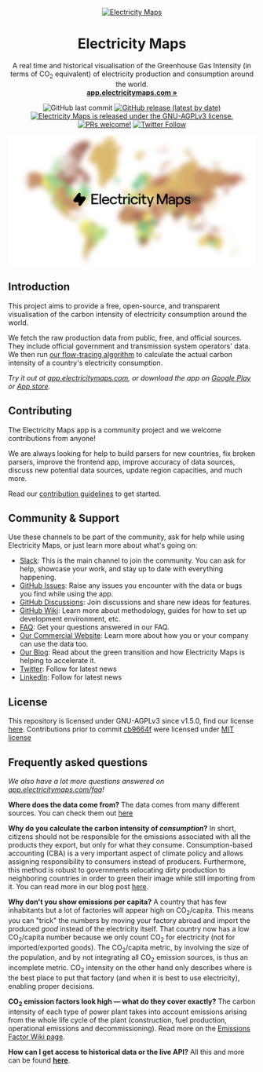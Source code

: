 <p align="center">
  <a href="https://www.app.electricitymaps.com">
    <img alt="Electricity Maps" src="https://raw.githubusercontent.com/electricitymaps/electricitymaps-contrib/master/web/public/images/electricitymaps-icon.svg" width="100" />
  </a>
</p>
<h1 align="center">
  Electricity Maps
</h1>

<p align="center">
A real time and historical visualisation of the Greenhouse Gas Intensity (in terms of CO<sub>2</sub> equivalent) of electricity production and consumption around the world.<br>
  <strong><a href="https://app.electricitymaps.com">app.electricitymaps.com »</a></strong>
</p>

<p align="center">
  <img alt="GitHub last commit" src="https://img.shields.io/github/last-commit/electricitymaps/electricitymaps-contrib">
  <a href="https://github.com/electricitymaps/electricitymaps-contrib/releases">
    <img alt="GitHub release (latest by date)" src="https://img.shields.io/github/v/release/electricitymaps/electricitymaps-contrib"></a>
  <a href="https://github.com/electricitymaps/electricitymaps-contrib/CONTRIBUTING.md">
    <a href="https://github.com/electricitymaps/electricitymaps-contrib/blob/master/LICENSE.md">
    <img src="https://img.shields.io/github/license/electricitymaps/electricitymaps-contrib" alt="Electricity Maps is released under the GNU-AGPLv3 license." /></a>
  <a href="https://slack.electricitymaps.com">
    <img src="https://slack.electricitymaps.com/badge.svg" alt="PRs welcome!" /></a>
  <a href="https://slack.electricitymaps.com">
    <img src="https://img.shields.io/twitter/follow/ElectricityMaps" alt="Twitter Follow"
    ></a>
</p>

![image](https://raw.githubusercontent.com/electricitymaps/electricitymaps-contrib/master/web/public/images/electricitymap_social_image.png)

## Introduction

This project aims to provide a free, open-source, and transparent visualisation of the carbon intensity of electricity consumption around the world.

We fetch the raw production data from public, free, and official sources. They include official government and transmission system operators' data. We then run [our flow-tracing algorithm](https://www.electricitymaps.com/blog/flow-tracing) to calculate the actual carbon intensity of a country's electricity consumption.

_Try it out at [app.electricitymaps.com](https://app.electricitymaps.com), or download the app on [Google Play](https://play.google.com/store/apps/details?id=com.tmrow.electricitymap&utm_source=github) or [App store](https://itunes.apple.com/us/app/electricity-map/id1224594248&utm_source=github)._

## Contributing

The Electricity Maps app is a community project and we welcome contributions from anyone!

We are always looking for help to build parsers for new countries, fix broken parsers, improve the frontend app, improve accuracy of data sources, discuss new potential data sources, update region capacities, and much more.

Read our [contribution guidelines](/CONTRIBUTING.md) to get started.

## Community & Support

Use these channels to be part of the community, ask for help while using Electricity Maps, or just learn more about what's going on:

- [Slack](https://slack.electricitymaps.com): This is the main channel to join the community. You can ask for help, showcase your work, and stay up to date with everything happening.
- [GitHub Issues](https://github.com/electricitymaps/electricitymaps-contrib/issues): Raise any issues you encounter with the data or bugs you find while using the app.
- [GitHub Discussions](https://github.com/electricitymaps/electricitymaps-contrib/discussions): Join discussions and share new ideas for features.
- [GitHub Wiki](https://github.com/electricitymaps/electricitymaps-contrib/wiki): Learn more about methodology, guides for how to set up development environment, etc.
- [FAQ](https://app.electricitymaps.com/FAQ): Get your questions answered in our FAQ.
- [Our Commercial Website](https://electricitymaps.com/): Learn more about how you or your company can use the data too.
- [Our Blog](https://electricitymaps.com/blog/): Read about the green transition and how Electricity Maps is helping to accelerate it.
- [Twitter](https://twitter.com/electricitymaps): Follow for latest news
- [LinkedIn](https://www.linkedin.com/company/electricitymaps): Follow for latest news

## License

This repository is licensed under GNU-AGPLv3 since v1.5.0, find our license [here](https://github.com/electricitymaps/electricitymaps-contrib/blob/master/LICENSE.md). Contributions prior to commit [cb9664f](https://github.com/electricitymaps/electricitymaps-contrib/commit/cb9664f43f0597bedf13e832047c3fc10e67ba4e) were licensed under [MIT license](https://github.com/electricitymaps/electricitymaps-contrib/blob/master/LICENSE_MIT.txt)

## Frequently asked questions

_We also have a lot more questions answered on [app.electricitymaps.com/faq](https://app.electricitymaps.com/faq)!_

**Where does the data come from?**
The data comes from many different sources. You can check them out [here](https://github.com/electricityMaps/electricitymaps-contrib/blob/master/DATA_SOURCES.md)

**Why do you calculate the carbon intensity of _consumption_?**
In short, citizens should not be responsible for the emissions associated with all the products they export, but only for what they consume.
Consumption-based accounting (CBA) is a very important aspect of climate policy and allows assigning responsibility to consumers instead of producers.
Furthermore, this method is robust to governments relocating dirty production to neighboring countries in order to green their image while still importing from it.
You can read more in our blog post [here](https://electricitymaps.com/blog/flow-tracing/).

**Why don't you show emissions per capita?**
A country that has few inhabitants but a lot of factories will appear high on CO<sub>2</sub>/capita.
This means you can "trick" the numbers by moving your factory abroad and import the produced _good_ instead of the electricity itself.
That country now has a low CO<sub>2</sub>/capita number because we only count CO<sub>2</sub> for electricity (not for imported/exported goods).
The CO<sub>2</sub>/capita metric, by involving the size of the population, and by not integrating all CO<sub>2</sub> emission sources, is thus an incomplete metric.
CO<sub>2</sub> intensity on the other hand only describes where is the best place to put that factory (and when it is best to use electricity), enabling proper decisions.

**CO<sub>2</sub> emission factors look high — what do they cover exactly?**
The carbon intensity of each type of power plant takes into account emissions arising from the whole life cycle of the plant (construction, fuel production, operational emissions and decommissioning). Read more on the [Emissions Factor Wiki page](https://github.com/electricitymaps/electricitymaps-contrib/wiki/Emission-factors).

**How can I get access to historical data or the live API?**
All this and more can be found **[here](https://electricitymaps.com/)**.
